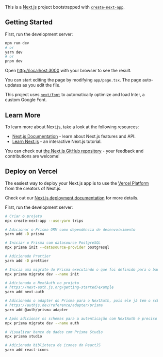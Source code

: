 This is a [Next.js](https://nextjs.org/) project bootstrapped with [`create-next-app`](https://github.com/vercel/next.js/tree/canary/packages/create-next-app).

## Getting Started

First, run the development server:

```bash
npm run dev
# or
yarn dev
# or
pnpm dev
```

Open [http://localhost:3000](http://localhost:3000) with your browser to see the result.

You can start editing the page by modifying `app/page.tsx`. The page auto-updates as you edit the file.

This project uses [`next/font`](https://nextjs.org/docs/basic-features/font-optimization) to automatically optimize and load Inter, a custom Google Font.

## Learn More

To learn more about Next.js, take a look at the following resources:

- [Next.js Documentation](https://nextjs.org/docs) - learn about Next.js features and API.
- [Learn Next.js](https://nextjs.org/learn) - an interactive Next.js tutorial.

You can check out [the Next.js GitHub repository](https://github.com/vercel/next.js/) - your feedback and contributions are welcome!

## Deploy on Vercel

The easiest way to deploy your Next.js app is to use the [Vercel Platform](https://vercel.com/new?utm_medium=default-template&filter=next.js&utm_source=create-next-app&utm_campaign=create-next-app-readme) from the creators of Next.js.

Check out our [Next.js deployment documentation](https://nextjs.org/docs/deployment) for more details.

First, run the development server:

```bash
# Criar o projeto
npx create-next-app --use-yarn trips

# Adicionar o Prisma ORM como dependência de desenvolvimento
yarn add -D prisma

# Iniciar o Prisma com datasource PostgreSQL
npx prisma init --datasource-provider postgresql

# Adicionado Prettier
yarn add -D prettier

# Inicia uma migrate do Prisma executando o que foi definido para o banco de dados em schema.prisma
npx prisma migrate dev --name init

# Adicionado o NextAuth no projeto
# https://next-auth.js.org/getting-started/example
yarn add next-auth

# Adicionado o adapter do Prisma para o NextAuth, pois ele já tem o schema pronto para controle de autenticação
# https://authjs.dev/reference/adapter/prisma
yarn add @auth/prisma-adapter

# Após adicionar os schemas para a autenticação com NextAuth é preciso rodar a migrate novamente
npx prisma migrate dev --name auth

# Visualizar banco de dados com Prisma Studio
npx prisma studio

# Adicionado biblioteca de icones do ReactJS
yarn add react-icons
```
